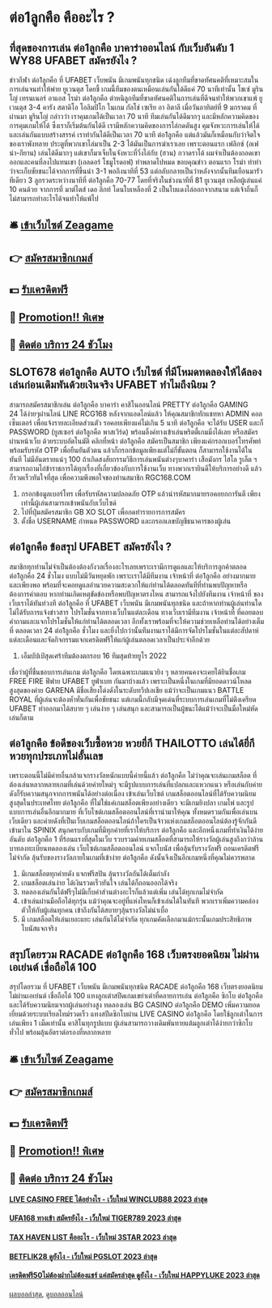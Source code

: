 # ต่อ1ลูกคือ คืออะไร ?
## ที่สุดของการเล่น ต่อ1ลูกคือ บาคาร่าออนไลน์ กับเว็บอันดับ 1 WY88 UFABET สมัครยังไง ?
ข่าวกีฬา ต่อ1ลูกคือ ที่ UFABET เว็บพนัน มีเกมพนันทุกชนิด เฉ่งลูกทีมที่ขาดทัศนคติที่เหมาะสมในการเล่นจนทำให้พ่าย ยูเวนตุส โดยชี้ เกมนี้ทีมของตนเหมือนเล่นกันได้ดีแค่ 70 นาทีเท่านั้น โชเซ่ มูรินโญ่ เทรนเนอร์ อาแอส โรม่า ต่อ1ลูกคือ ตำหนิลูกทีมที่ขาดทัศนคติในการเล่นที่ดีจนทำให้พวกเขาแพ้ ยูเวนตุส 3-4 คารัง สตาดิโอ โอลิมปิโก ในเกม กัลโช่ เซเรีย อา อิตาลี เมื่อวันอาทิตย์ที่ 9 มกราคม ที่ผ่านมา
มูรินโญ่ กล่าวว่า เราคุมเกมได้เป็นเวลา 70 นาที ทีมเล่นกันได้ดีมากๆ และมีหลักความคิดของการคุมเกมให้ได้ ซึ่งเราก็เริ่มต้นกันได้ดี เรามีหลักความคิดของการไล่กดดันสูง คุมจังหวะการเล่นให้ได้ และเล่นกันแบบสร้างสรรค์
เราทำกันได้ดีเป็นเวลา 70 นาที ต่อ1ลูกคือ แต่แล้วมันก็เหมือนกับว่าจิตใจของเราพังทลาย ประตูที่พวกเขาไล่มาเป็น 2-3 ได้มันเป็นการฆ่าเราเลย เพราะตอนแรก เฟลิกซ์ (อเฟน่า-กียาน) เล่นได้ดีมากๆ แต่เขาก็มาเจ็บในจังหวะที่วิ่งไล่กับ (ฮวน) กวาดราโด้ ผมจำเป็นต้องถอดเขาออกและคนที่ลงไปแทนเขา (เอลดอร์ โชมูโรดอฟ) ทำพลาดไปหมด
ขอบคุณข่าว
ตอนแรก โรม่า ทำท่าว่าจะเก็บชัยชนะได้จากการที่ขึ้นนำ 3-1 พอถึงนาทีที่ 53 แต่กลับกลายเป็นว่าหลังจากนั้นทีมเยือนมารัวทีเดียว 3 ลูกรวดระหว่างนาทีที่ ต่อ1ลูกคือ 70-77 โดยที่จริงในช่วงนาทีที่ 81 ยูเวนตุส เหลือผู้เล่นแค่ 10 คนด้วย จากการที่ มาต์ไตส์ เดอ ลิกท์ โดนใบเหลืองที่ 2 เป็นใบแดงไล่ออกจากสนาม แต่เจ้าถิ่นก็ไม่สามารถทำอะไรได้จนทำให้แพ้ไป

## 🛎 [เข้าเว็บไซต์ Zeagame](https://bit.ly/3SdLNi2)
## 👉 [สมัครสมาชิกเกมส์](https://bit.ly/3SdLNi2)
## 💵 [รับเครดิตฟรี](https://bit.ly/3dyRKHj)
## 👑 [Promotion!! พิเศษ](https://bit.ly/3dyRKHj)
## 📱 [ติดต่อ บริการ 24 ชัวโมง](https://bit.ly/3dyRKHj)

## SLOT678 ต่อ1ลูกคือ AUTO เว็บไซต์ ที่มีโหมดทดลองให้ได้ลองเล่นก่อนเดิมพันด้วยเงินจริง UFABET ทำไมถึงนิยม ?
สามารถสมัครสมาชิกเล่น ต่อ1ลูกคือ บาคาร่า คาสิโนออนไลน์ PRETTY ต่อ1ลูกคือ GAMING 24 ได้ง่ายๆผ่านไลน์ LINE RCG168 หลังจากแอดไลน์แล้ว ให้คุณสมาชิกทักแชทหา ADMIN คอลเซ็นเตอร์ เพื่อแจ้งรายละเอียดส่วนตัว รอคอยเพียงแค่ไม่เกิน 5 นาที ต่อ1ลูกคือ จะได้รับ USER และก็ PASSWORD (ยูสเซอร์ ต่อ1ลูกคือ พาสเวิร์ด) พร้อมลิ้งค์ทางเข้าเล่นพริตตี้เกมมิ่งได้เลย หรือสมัครผ่านหน้าเว็บ ด้วยระบบอัตโนมัติ คลิกที่หน้า ต่อ1ลูกคือ สมัครเป็นสมาชิก เพียงแค่กรอกเบอร์โทรศัพท์ พร้อมรับรหัส OTP เพื่อยืนยันตัวตน แล้วก็กรอกข้อมูลเพียงแต่ไม่กี่ขั้นตอน ก็สามารถใช้งานได้ในทันที ไม่มีอันตรายแน่ๆ 100 ถ้าเกิดสงสัยกรรมวิธีการเล่นพนันต่างๆบาคาร่า เสือมังกร ไฮโล รูเล็ต ฯ สามารถถามไถ่ข้าราชการได้ทุกเรื่องที่เกี่ยวข้องกับการใช้งานเว็บ ทางพวกเรายินดีให้บริการอย่างดี แล้วก็รวดเร็วทันใจที่สุด เพื่อความพึงพอใจของท่านสมาชิก RGC168.COM
1. กรอกข้อมูลเบอร์โทร เพื่อรับรหัสความปลอดภัย OTP แล้วนำรหัสมากมายรอคอยกการันตี เพียงเท่านี้ผู้เล่นสามารถเข้าพนันกับเว็บไซด์
2. ไปที่ปุ่มสมัครสมาชิก GB XO SLOT เพื่อกดทำรายการการสมัคร
3. ตั้งชื่อ USERNAME กำหนด PASSWORD และกรอกเลขบัญชีธนาคารของผู้เล่น

## ต่อ1ลูกคือ ข้อสรุป UFABET สมัครยังไง ?
สมาชิกทุกท่านไม่จำเป็นต้องต้องกังวลเรื่องอะไรเลยเพราะเรามีการดูแลและให้บริการลูกค้าตลอด ต่อ1ลูกคือ 24 ชั่วโมง แบบไม่มีวันหยุดพัก เพราะเราได้มีทีมงาน เจ้าหน้าที่ ต่อ1ลูกคือ อย่างมากมายและเพียงพอ พร้อมที่จะคอยดูแลอำนวยความสะดวกให้แก่ท่านได้ตลอดทันทีที่ท่านพบปัญหาหรือต้องการคำตอบ หากท่านเกิดเหตุขัดข้องหรือพบปัญหาตรงไหน สามารถแจ้งไปยังทีมงาน เจ้าหน้าที่ ของเว็บเราได้ทันท่วงที ต่อ1ลูกคือ ที่ UFABET เว็บพนัน มีเกมพนันทุกชนิด และถ้าหากท่านผู้เล่นท่านใดไม่ได้รับการแจ้งข่าวสาร โปรโมชั่นจากทางเว็บในแต่ละเดือน ทางเว็บเรามีทีมงาน เจ้าหน้าที่ ที่คอยตอบคำถามและแจกโปรโมชั่นให้แก่ท่านได้ตลอดเวลา อีกทั้งเราพร้อมที่จะให้ความช่วยเหลือท่านได้อย่างเต็มที่ ตลอดเวลา 24 ต่อ1ลูกคือ ชั่วโมง และยิ่งไปกว่านั้นทีมงานเราได้มีการจัดโปรโมชั่นในแต่ละสัปดาห์ แต่ละเดือนและจัดกิจกรรมแจกเครดิตฟรีให้แก่ผู้เล่นตลอดเวลาเป็นประจำอีกด้วย
1. เอ็มบัปเป้สุดเศร้าทีมต้องตกรอบ 16 ทีมสุดท้ายยูโร 2022

เชื่อว่าผู้ที่ชื่นชอบการเล่นเกม ต่อ1ลูกคือ โดยเฉพาะเกมแนวยิง ๆ หลายคนคงจะเคยได้ยินชื่อเกม FREE FIRE ฟีฟาย UFABET ยูฟ่าเบท กันมาบ้างแล้ว เพราะเป็นหนึ่งในเกมที่มียอดดาวน์โหลดสูงสุดของค่าย GARENA มีชื่อเสียงโด่งดังในระดับทวีปเอเชีย แม้ว่าจะเป็นเกมแนว BATTLE ROYAL ที่ผู้เล่นจะต้องห้ำหั่นกันเพื่อชัยชนะ แต่เกมนี้กลับมีจุดเด่นที่ระบบการเล่นเกมที่ไม่ตึงเครียด UFABET ทำออกมาได้สบาย ๆ เล่นง่าย ๆ เล่นสนุก และสามารถเป็นผู้ชนะได้แม้ว่าจะเป็นมือใหม่หัดเล่นก็ตาม

## ต่อ1ลูกคือ ข้อดีของเว็บซื้อหวย หวยยี่กี THAILOTTO เล่นได้ยี่กีหวยทุกประเภทไม่อั้นเลข
เพราะตอนนี้ไม่มีค่ายอื่นกล้าแจกรางวัลหนักแบบนี้ค่ายนี้แล้ว ต่อ1ลูกคือ ไม่ว่าคุณจะเล่นเกมสล็อต ที่ต้องเล่นหลากหลายเกมที่เล่นด้วยค่ายใหม่ๆ จะมีรูปแบบการเล่นที่แปลกและแหวกแนว หรือเล่นกับค่ายดังก็รับความสนุกจากการพนันได้อย่างต่อเนื่อง
เข้าเล่นเว็บไซต์ เกมสล็อตออนไลน์ที่ได้รับความนิยมสูงสุดในประเทศไทย ต่อ1ลูกคือ ที่ไม่ใช่แค่เกมสล็อตเพียงอย่างเดียว จะมีเกมยิงปลา เกมไพ่ และรูปแบบการเล่นอื่นอีกมากมาย ที่เว็บไซต์เกมสล็อตออนไลน์ที่เรานำมาให้คุณ ทั้งหมดรวมกันเพื่อเล่นบนเว็บเดียว และค่ายดังที่เป็นเว็บเกมสล็อตออนไลน์ถ้าใครเป็นจ้าวแห่งเกมสล็อตออนไลน์ต้องรู้จักกันดี
เข้ามาใน SPINIX สนุกครบกับเกมที่มีทุกค่ายที่เราให้บริการ ต่อ1ลูกคือ และอีกหนึ่งเกมที่ทำเงินได้ง่าย อันดับ ต่อ1ลูกคือ 1 ที่ร้อนแรงที่สุดในเว็บ รวบรวมค่ายเกมสล็อตที่สามารถให้รางวัลผู้เล่นสูงถึงกว่าล้านบาทลงทะเบียนทดลองเล่น เว็บไซต์เกมสล็อตออนไลน์ แจกโบนัส เพื่อลุ้นรับรางวัลฟรี ถอนเครดิตฟรีไม่จำกัด
ลุ้นรับของรางวัลภายในเกมที่เข้าง่าย ต่อ1ลูกคือ ดังนั้นจึงเป็นอีกเกมหนึ่งที่คุณไม่ควรพลาด
1. มีเกมสล็อตทุกค่ายดัง แจกฟรีสปิน ลุ้นรางวัลกันได้เต็มกำลัง
2. เกมสล็อตเล่นง่าย ได้เงินรวดเร็วทันใจ เล่นได้ก็ถอนออกได้จริง
3. ทดลองเล่นกันได้ฟรีๆไม่มีเก็บค่าส่วนต่างอะไรก็แล้วแต่เพิ่ม เล่นได้ทุกเกมไม่จำกัด
4. เข้าเล่นผ่านมือถือได้ทุกรุ่น แม้ว่าคุณจะอยู่ที่แห่งไหนก็เข้าเล่นได้ในทันที พวกเราเพิ่มความคล่องตัวให้กับผู้เล่นทุกคน เข้าถึงกันได้สบายๆลุ้นรางวัลไม่น่าเบื่อ
5. มี เกมสล็อตให้เล่นเยอะแยะ เล่นกันได้ไม่จำกัด ทุกเกมคัดเลือกมาแม้กระนั้นเกมประสิทธิภาพโบนัสแจกจริง

## สรุปโดยรวม RACADE ต่อ1ลูกคือ 168 เว็บตรงยอดนิยม ไม่ผ่านเอเย่นต์ เชื่อถือได้ 100
สรุปโดยรวม ที่ UFABET เว็บพนัน มีเกมพนันทุกชนิด RACADE ต่อ1ลูกคือ 168 เว็บตรงยอดนิยม ไม่ผ่านเอเย่นต์ เชื่อถือได้ 100 แทงลูกเต๋าสปีดเกมเขย่าเต๋าที่คลายการเล่น ต่อ1ลูกคือ ซิกโบ ต่อ1ลูกคือ และได้รับความนิยมจากผู้เล่นอย่างสูง ทดลองเล่น BG CASINO ต่อ1ลูกคือ DEMO เพิ่มความยอดเยี่ยมด้วยระบบเรียลไทม์รวดเร็ว แทงสปีดซิกโบผ่าน LIVE CASINO ต่อ1ลูกคือ โดยใช้ลูกเต๋าในการเล่นเพียง 1 เม็ดเท่านั้น คาสิโนทุกรูปแบบ ผู้เล่นสามารถวางเดิมพันทายแต้มลูกเต๋าได้ง่ายกว่าซิกโบทั่วไป พร้อมลุ้นอัตราต่อรองที่หลากหลาย

## 🛎 [เข้าเว็บไซต์ Zeagame](https://bit.ly/3SdLNi2)
## 👉 [สมัครสมาชิกเกมส์](https://bit.ly/3SdLNi2)
## 💵 [รับเครดิตฟรี](https://bit.ly/3dyRKHj)
## 👑 [Promotion!! พิเศษ](https://bit.ly/3dyRKHj)
## 📱 [ติดต่อ บริการ 24 ชัวโมง](https://bit.ly/3dyRKHj)

#### [LIVE CASINO FREE ได้อย่างไร - เว็บใหม่ WINCLUB88 2023 ล่าสุด](https://atom.io/themes/live%20casino%20free%20ได้อย่างไร%20-%20เว็บใหม่%20winclub88%202023%20ล่าสุด)
#### [UFA168 ทางเข้า สมัครยังไง - เว็บใหม่ TIGER789 2023 ล่าสุด](https://atom.io/themes/ufa168%20ทางเข้า%20สมัครยังไง%20-%20เว็บใหม่%20tiger789%202023%20ล่าสุด)
#### [TAX HAVEN LIST คืออะไร - เว็บใหม่ 3STAR 2023 ล่าสุด](https://atom.io/themes/tax%20haven%20list%20คืออะไร%20-%20เว็บใหม่%203star%202023%20ล่าสุด)
#### [BETFLIK28 ดูยังไง - เว็บใหม่ PGSLOT 2023 ล่าสุด](https://atom.io/themes/betflik28%20ดูยังไง%20-%20เว็บใหม่%20pgslot%202023%20ล่าสุด)
#### [เครดิตฟรี50ไม่ต้องฝากไม่ต้องแชร์ แค่สมัครล่าสุด ดูยังไง - เว็บใหม่ HAPPYLUKE 2023 ล่าสุด](https://atom.io/themes/เครดิตฟรี50ไม่ต้องฝากไม่ต้องแชร์%20แค่สมัครล่าสุด%20ดูยังไง%20-%20เว็บใหม่%20happyluke%202023%20ล่าสุด)

[ผลบอลล่าสุด](https://siamsport.tv "ผลบอลล่าสุด"), [ดูบอลออนไลน์](https://siamsport.tv/ดูบอลสด "ดูบอลออนไลน์")